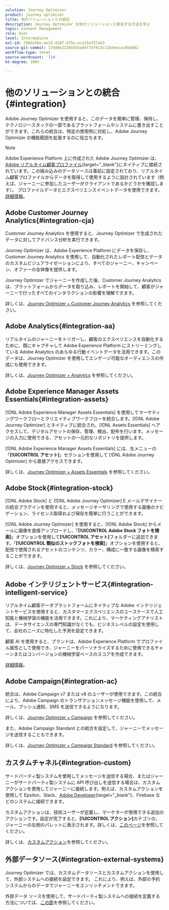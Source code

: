 ```yaml
---
solution: Journey Optimizer
product: journey optimizer
title: 他のソリューションとの統合
description: Journey Optimizer を他のソリューションと統合する方法を学ぶ
topic: Content Management
role: User
level: Intermediate
exl-id: 700dc66e-ae2d-418f-b75e-ece15af57ab3
source-git-commit: 17dd8e2226555ba6bf74f813c11bdeecac05ddd2
workflow-type: tm+mt
source-wordcount: '714'
ht-degree: 100%

---
```


# 他のソリューションとの統合 {#integration}

Adobe Journey Optimizer を使用すると、このデータを簡単に管理、保持し、テクノロジースタックの一部であるプラットフォームやシステムに書き出すことができます。これらの統合は、特定の使用例に対処し、Adobe Journey Optimizer の機能範囲を拡張するのに役立ちます。

>[!NOTE]
>
> Adobe Experience Platform 上に作成された Adobe Journey Optimizer は、[Adobe リアルタイム顧客プロファイル](https://experienceleague.adobe.com/docs/experience-platform/profile/home.html?lang=ja){target="_blank"}にネイティブに接続されています。この組み込みのデータソースは事前に設定されており、リアルタイム顧客プロファイルからデータを取得して使用するように設計されています（例えば、ジャーニーに参加したユーザーがクライアントであるかどうかを確認します）。 プロファイルデータとエクスペリエンスイベントデータを使用できます。[詳細情報](../datasource/adobe-experience-platform-data-source.md)。
>

## Adobe Customer Journey Analytics{#integration-cja}

Customer Journey Analytics を使用すると、Journey Optimizer で生成されたデータに対してアドバンス分析を実行できます。

Journey Optimizer は、Adobe Experience Platform にデータを保存し、Customer Journey Analytics を使用して、自動化されたレポート配信とデータのカスタムビジュアライゼーションにより、すべてのジャーニー、キャンペーン、オファーの全体像を提供します。

Journey Optimizer でジャーニーを作成した後、Customer Journey Analytics は、プラットフォームからデータを取り込み、レポートを開始して、顧客がジャーニーで行ったすべてのインタラクションの影響を理解できます。

詳しくは、[Journey Optimizer + Customer Journey Analytics](../reports/cja-ajo.md) を参照してください。

## Adobe Analytics{#integration-aa}

リアルタイムのジャーニーをトリガーし、顧客のエクスペリエンスを自動化するために、既にキャプチャして Adobe Experience Platform にストリーミングしている Adobe Analytics のあらゆる行動イベントデータを活用できます。このデータは、Journey Optimizer を使用してエンゲージ可能なオーディエンスの作成にも使用できます。

詳しくは、[Journey Optimizer + Analytics](../event/about-analytics.md) を参照してください。


## Adobe Experience Manager Assets Essentials{#integration-assets}

[!DNL Adobe Experience Manager Assets Essentials] を使用してマーケティングワークフローとクリエイティブワークフローを統合します。[!DNL Adobe Journey Optimizer] とネイティブに統合され、[!DNL Assets Essentials] へアクセスして、デジタルアセットの保存、管理、検出、配布を行います。メッセージの入力に使用できる、アセットの一元的なリポジトリを提供します。

[!DNL Adobe Experience Manager Assets Essentials] には、左メニューの「**[!UICONTROL アセット]**」セクションを使用して [!DNL Adobe Journey Optimizer] から直接アクセスできます。

詳しくは、[Journey Optimizer + Assets Essentials](../content-management/assets-essentials.md) を参照してください。


## Adobe Stock{#integration-stock}

[!DNL Adobe Stock] と [!DNL Adobe Journey Optimizer] E メールデザイナーの統合プラグインを使用すると、メッセージオーサリングで使用する画像のナビゲーション、ライセンス取得および保存を簡単に行うことができます。

[!DNL Adobe Journey Optimizer] を使用すると、[!DNL Adobe Stock] からメールに画像を直接アップロードし、「**[!UICONTROL Adobe Stock フォトを検索]**」オプションを使用して&#x200B;**[!UICONTROL アセット]**&#x200B;フォルダーに追加できます。「**[!UICONTROL 類似のストックフォトを検索]**」オプションを使用すると、配信で使用されるアセットのコンテンツ、カラー、構成に一致する画像を検索することができます。

詳しくは、[Journey Optimizer + Stock](../content-management/stock.md) を参照してください。


## Adobe インテリジェントサービス{#integration-intelligent-service}

リアルタイム顧客データプラットフォームにネイティブな Adobe インテリジェントサービスを使用すると、カスタマーエクスペリエンスのユースケースで人工知能と機械学習の機能を活用できます。これにより、マーケティングアナリストは、データサイエンスの専門知識がなくても、ビジネスレベルの設定を使用して、会社のニーズに特化した予測を設定できます。

顧客 AI を使用すると、ブランドは、Adobe Experience Platform でプロファイル属性として使用でき、ジャーニーをパーソナライズするために使用できるチャーンまたはコンバージョンの機械学習ベースのスコアを作成できます。

[詳細情報](../building-journeys/ai-services-overview.md)。


## Adobe Campaign{#integration-ac}

統合は、Adobe Campaign v7 または v8 のユーザーが使用できます。この統合により、Adobe Campaign のトランザクションメッセージ機能を使用して、メール、プッシュ通知、SMS を送信できるようになります。

詳しくは、[Journey Optimizer + Campaign](../building-journeys/ajo-ac.md) を参照してください。

また、Adobe Campaign Standard との統合を設定して、ジャーニーでメッセージを送信することもできます。

詳しくは、[Journey Optimizer + Campaign Standard](../building-journeys/ajo-ac.md) を参照してください。

## カスタムチャネル{#integration-custom}

サードパーティ製システムを使用してメッセージを送信する場合、またはジャーニーがサードパーティ製システムに API 呼び出しを送信する場合は、カスタムアクションを使用してジャーニーに接続します。例えば、カスタムアクションを使用して Epsilon、Slack、[Adobe Developer](https://developer.adobe.com){target="_blank"}、Firebase などのシステムに接続できます。

カスタムアクションは、技術ユーザーが定義し、マーケターが使用できる追加のアクションです。設定が完了すると、**[!UICONTROL アクション]**&#x200B;カテゴリの、ジャーニーの左側のパレットに表示されます。詳しくは、[このページ](../building-journeys/about-journey-activities.md#action-activities)を参照してください。

詳しくは、[カスタムアクション](../action/about-custom-action-configuration.md)を参照してください。

## 外部データソース{#integration-external-systems}

Journey Optimizer では、カスタムデータソースとカスタムアクションを使用して、外部システムへの接続を設定できます。 これにより、例えば、外部の予約システムからのデータでジャーニーをエンリッチメントできます。

外部データ ソースを使用して、サードパーティ製システムへの接続を定義する方法については、[この節](../datasource/external-data-sources.md)を参照してください。
